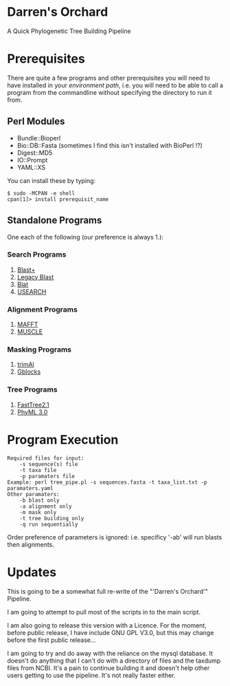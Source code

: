 # Darren's Orchard

A Quick Phylogenetic Tree Building Pipeline

# Prerequisites

There are quite a few programs and other prerequisites you will need to have installed in your *environment path*, i.e. you will need to be able to call a program from the commandline without specifying the directory to run it from.

## Perl Modules

* Bundle::Bioperl
* Bio::DB::Fasta (sometimes I find this isn't installed with BioPerl !?)
* Digest::MD5
* IO::Prompt
* YAML::XS

You can install these by typing:

```
$ sudo -MCPAN -e shell
cpan[1]> install prerequisit_name
```

## Standalone Programs

One each of the following (our preference is always 1.):

### Search Programs

1. [Blast+](http://blast.ncbi.nlm.nih.gov/Blast.cgi/Blast.cgi?CMD=Web&PAGE_TYPE=BlastDocs&DOC_TYPE=Download)
2. [Legacy Blast](http://blast.ncbi.nlm.nih.gov/Blast.cgi/Blast.cgi?CMD=Web&PAGE_TYPE=BlastDocs&DOC_TYPE=Download)
3. [Blat](https://genome.ucsc.edu/FAQ/FAQblat.html)
4. [USEARCH](http://www.drive5.com/usearch/)

### Alignment Programs

1. [MAFFT](http://mafft.cbrc.jp/alignment/software/)
2. [MUSCLE](http://www.drive5.com/muscle/)

### Masking Programs

1. [trimAl](http://trimal.cgenomics.org/)
2. [Gblocks](http://molevol.cmima.csic.es/castresana/Gblocks.html)

### Tree Programs

1. [FastTree2.1](http://meta.microbesonline.org/fasttree/)
2. [PhyML 3.0](http://www.atgc-montpellier.fr/phyml/binaries.php)

# Program Execution

```
Required files for input:
	-s sequence(s) file
	-t taxa file
	-p paramaters file
Example: perl tree_pipe.pl -s sequences.fasta -t taxa_list.txt -p paramaters.yaml
Other paramaters:
	-b blast only
	-a alignment only
	-m mask only
	-t tree building only
	-q run sequentially
```

Order preference of parameters is ignored: i.e. specificy '-ab' will run blasts then alignments.

# Updates

This is going to be a somewhat full re-write of the "'Darren's Orchard'" Pipeline.

I am going to attempt to pull most of the scripts in to the main script.

I am also going to release this version with a Licence. For the moment, before public release, I have include GNU GPL V3.0, but this may change before the first public release...

I am going to try and do away with the reliance on the mysql database. It doesn't do anything that I can't do with a directory of files and the taxdump files from NCBI. It's a pain to continue building it and doesn't help other users getting to use the pipeline. It's not really faster either.